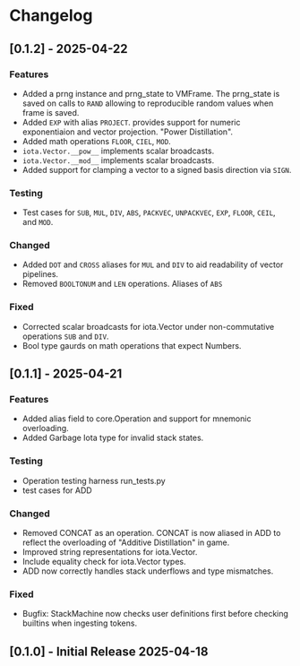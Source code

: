 # Changelog

## [0.1.2] - 2025-04-22
### Features
* Added a prng instance and prng_state to VMFrame. The prng_state is saved on calls to `RAND` allowing to reproducible random values when frame is saved.
* Added `EXP` with alias `PROJECT`. provides support for numeric exponentiaion and vector projection. "Power Distillation".
* Added math operations `FLOOR`, `CIEL`, `MOD`.
* `iota.Vector.__pow__` implements scalar broadcasts.
* `iota.Vector.__mod__` implements scalar broadcasts.
* Added support for clamping a vector to a signed basis direction via `SIGN`.

### Testing
* Test cases for `SUB`, `MUL`, `DIV`, `ABS`, `PACKVEC`, `UNPACKVEC`, `EXP`, `FLOOR`, `CEIL`, and `MOD`.

### Changed
* Added `DOT` and `CROSS` aliases for `MUL` and `DIV` to aid readability of vector pipelines.
* Removed `BOOLTONUM` and `LEN` operations. Aliases of `ABS`

### Fixed
* Corrected scalar broadcasts for iota.Vector under non-commutative operations `SUB` and `DIV`.
* Bool type gaurds on math operations that expect Numbers.


## [0.1.1] - 2025-04-21
### Features
* Added alias field to core.Operation and support for mnemonic overloading.
* Added Garbage Iota type for invalid stack states.

### Testing
* Operation testing harness run_tests.py 
* test cases for ADD

### Changed
* Removed CONCAT as an operation. CONCAT is now aliased in ADD to reflect the overloading of "Additive Distillation" in game.
* Improved string representations for iota.Vector.
* Include equality check for iota.Vector types.
* ADD now correctly handles stack underflows and type mismatches.

### Fixed
* Bugfix: StackMachine now checks user definitions first before checking builtins when ingesting tokens.


## [0.1.0] - Initial Release 2025-04-18